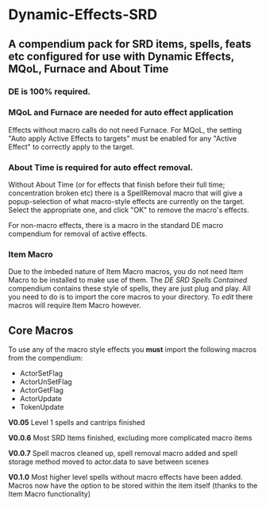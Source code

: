 # Dynamic-Effects-SRD
A compendium pack for SRD items, spells, feats etc configured for use with Dynamic Effects, MQoL, Furnace and About Time
--
### DE is 100% required.

### MQoL and Furnace are needed for auto effect application 
Effects without macro calls do not need Furnace. For MQoL, the setting "Auto apply Active Effects to targets" must be enabled for any "Active Effect" to correctly apply to the target.

### About Time is required for auto effect removal.
Without About Time (or for effects that finish before their full time; concentration broken etc) there is a SpellRemoval macro that will give a popup-selection of what macro-style effects are currently on the target. Select the appropriate one, and click "OK" to remove the macro's effects.

For non-macro effects, there is a macro in the standard DE macro compendium for removal of active effects.

### Item Macro
Due to the imbeded nature of Item Macro macros, you do not need Item Macro to be installed to make use of them. The *DE SRD Spells Contained* compendium contains these style of spells, they are just plug and play. All you need to do is to import the core macros to your directory. To *edit* there macros will require Item Macro however.

## Core Macros
To use any of the macro style effects you **must** import the following macros from the compendium: 
* ActorSetFlag
* ActorUnSetFlag
* ActorGetFlag
* ActorUpdate
* TokenUpdate




**V0.05** Level 1 spells and cantrips finished

**V0.0.6** Most SRD Items finished, excluding more complicated macro items

**V0.0.7** Spell macros cleaned up, spell removal macro added and spell storage method moved to actor.data to save between scenes

**V0.1.0** Most higher level spells without macro effects have been added. Macros now have the option to be stored within the item itself (thanks to the Item Macro functionality)  
